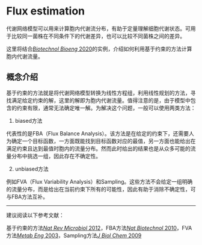 # Flux estimation

代谢网络模型可以用来计算胞内代谢流分布，有助于定量理解细胞代谢状态。可用于比较同一菌株在不同条件下的代谢差异，也可以比较不同菌株之间的差异。

这里将结合[_Biotechnol Bioeng_ 2020](https://onlinelibrary.wiley.com/doi/10.1002/bit.27488)的实例，介绍如何利用基于约束的方法计算胞内代谢流量。

## 概念介绍
基于约束的方法就是将代谢网络模型转换为线性方程组，利用线性规划的方法，寻找满足给定约束的解，这里的解即为胞内代谢流量。值得注意的是，由于模型中包含的约束有限，通常无法确定唯一解。为解决这个问题，一般可以使用两类方法：
1. biased方法

代表性的是FBA（Flux Balance Analysis）。该方法是在给定的约束下，还需要人为确定一个目标函数，一方面既能找到目标函数对应的最值，另一方面也能给出在满足约束且达到最值时胞内的流量分布。然而此时给出的结果也是从众多可能的流量分布中挑选一组，因此存在不确定性。

2. unbiased方法

例如FVA（Flux Variability Analysis）和Sampling。这些方法不会给定一组明确的流量分布，而是给出在当前约束下所有的可能性，因此有助于消除不确定性，可与FBA方法互补。

-----------------
建议阅读以下参考文献：

基于约束的方法[_Nat Rev Microbiol_ 2012](https://www.nature.com/articles/nrmicro2737)，FBA方法[_Nat Biotechnol_ 2010](https://www.nature.com/articles/nbt.1614)，FVA方法[_Metab Eng_ 2003](https://www.sciencedirect.com/science/article/pii/S1096717603000582)，Sampling方法[_J Biol Chem_ 2009](https://doi.org/10.1074/jbc.R800048200)